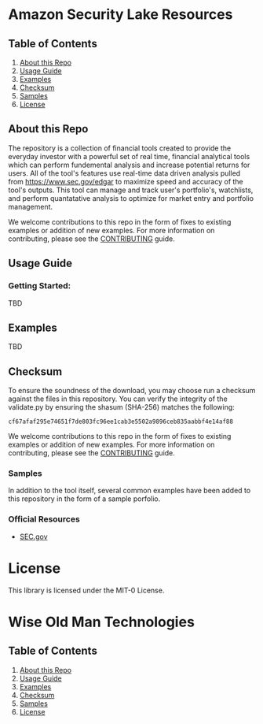 Amazon Security Lake Resources
========================

## Table of Contents
1. [About this Repo](#about)
2. [Usage Guide](#usage)
3. [Examples](#examples)
4. [Checksum](#checksum)
5. [Samples](#samples)
6. [License](#license)

## About this Repo <a name="about"></a>

The repository is a collection of financial tools created to provide the everyday investor with a powerful set of real time, financial analytical tools which can perform fundemental analysis and increase potential returns for users. All of the tool's features use real-time data driven analysis pulled from https://www.sec.gov/edgar to maximize speed and accuracy of the tool's outputs. This tool can manage and track user's portfolio's, watchlists, and perform quantatative analysis to optimize for market entry and portfolio management. 

We welcome contributions to this repo in the form of fixes to existing examples or addition of new examples. For more information on contributing, please see the [CONTRIBUTING](https://github.com/pladam/wise-old-man-technologies/blob/master/CONTRIBUTING.md) guide.


## Usage Guide <a name="usage"></a>

### Getting Started:

TBD
		

## Examples <a name="examples"></a>

TBD

## Checksum <a name="checksum"></a>

To ensure the soundness of the download, you may choose run a checksum against the files in this repository. You can verify the integrity of the validate.py by ensuring the shasum (SHA-256) matches the following:

	cf67afaf295e74651f7de803fc96ee1cab3e5502a9896ceb835aabbf4e14af88


We welcome contributions to this repo in the form of fixes to existing examples or addition of new examples. For more information on contributing, please see the [CONTRIBUTING](https://github.com/aws-samples/amazon-security-lake/blob/main/CONTRIBUTING.md) guide.

### Samples <a name="samples"></a>

In addition to the tool itself, several common examples have been added to this repository in the form of a sample porfolio.

### Official Resources
- [SEC.gov](https://www.sec.gov/edgar/searchedgar/companysearch)

# License <a name="license"></a>

This library is licensed under the MIT-0 License.


Wise Old Man Technologies
========================

## Table of Contents
1. [About this Repo](#about)
2. [Usage Guide](#usage)
3. [Examples](#examples)
4. [Checksum](#checksum)
5. [Samples](#samples)
6. [License](#license)
